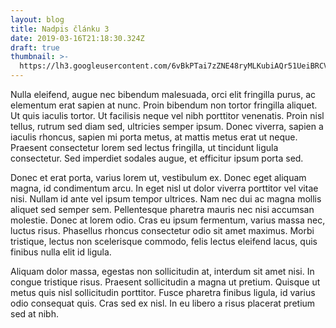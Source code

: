 ```yaml
---
layout: blog
title: Nadpis článku 3
date: 2019-03-16T21:18:30.324Z
draft: true
thumbnail: >-
  https://lh3.googleusercontent.com/6vBkPTai7zZNE48ryMLKubiAQr51UeiBRCVK5mtqS2Vn_rZ1FGLxsv6I5mK8mDnnuz_PXR9boPsPNAVm_hAzb7wkgA0lZzbjfvh5QLrMXJSE0N_F06hOX0pFLOCpHmug6z3iyJYOCWPqZ5X_T5hxU4sMXpm0Mo6JCH9t_Bf_fZAX2ZlzWi_laMm9Bm6soao3S0VF3tGQI50DK1_AaqCcxAdnUHFOW9c1cYAhmlzufwOyrd15E6utNnXtLp6BSU3P4kDfMcCxXBV6CxHN8VejqG3AYuzy2s87qOK333RFPR_5JMlGIT1TIA5QjYtWBnodik7Kk_ny0wtl5VU-w33Vx2TGaP77cNkEOqT_1yoOMbqGyEyeLM_bgFneNRImFM_JTuZ3742ecix8ga4KFCw0XLmtxGPBrr_4PdQRXRBcGPxVd_OZAoN5AKABlZj5Wxm0ZEyLyIFcUhZLUPyhKrSR4wGZR-gnAKDG2TL7zhvwN5Rh0BYDhN26jz3PKOXfWKxMSQA7SQPMHW2acHFaQuYHRwJ7X7washuSP2HQ-8dayzQdpP4e48Zbrw7SncChUitBs5o3E8Rp8PBt4B2zdlNoa87GtCWlZPvKYyLZWUxn69kW0ZizDN1vJ-7naUjiCD-lfBo_N2zOdajwvjLovwO8kOi3ppQ49ES8=w400
---
```

Nulla eleifend, augue nec bibendum malesuada, orci elit fringilla purus, ac elementum erat sapien at nunc. Proin bibendum non tortor fringilla aliquet. Ut quis iaculis tortor. Ut facilisis neque vel nibh porttitor venenatis. Proin nisl tellus, rutrum sed diam sed, ultricies semper ipsum. Donec viverra, sapien a iaculis rhoncus, sapien mi porta metus, at mattis metus erat ut neque. Praesent consectetur lorem sed lectus fringilla, ut tincidunt ligula consectetur. Sed imperdiet sodales augue, et efficitur ipsum porta sed.

Donec et erat porta, varius lorem ut, vestibulum ex. Donec eget aliquam magna, id condimentum arcu. In eget nisl ut dolor viverra porttitor vel vitae nisi. Nullam id ante vel ipsum tempor ultrices. Nam nec dui ac magna mollis aliquet sed semper sem. Pellentesque pharetra mauris nec nisi accumsan molestie. Donec at lorem odio. Cras eu ipsum fermentum, varius massa nec, luctus risus. Phasellus rhoncus consectetur odio sit amet maximus. Morbi tristique, lectus non scelerisque commodo, felis lectus eleifend lacus, quis finibus nulla elit id ligula.

Aliquam dolor massa, egestas non sollicitudin at, interdum sit amet nisi. In congue tristique risus. Praesent sollicitudin a magna ut pretium. Quisque ut metus quis nisl sollicitudin porttitor. Fusce pharetra finibus ligula, id varius odio consequat quis. Cras sed ex nisl. In eu libero a risus placerat pretium sed at nibh. 
